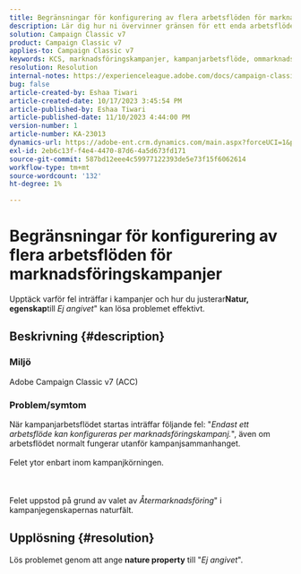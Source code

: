 ```yaml
---
title: Begränsningar för konfigurering av flera arbetsflöden för marknadsföringskampanjer
description: Lär dig hur ni övervinner gränsen för ett enda arbetsflöde i marknadsföringskampanjer.
solution: Campaign Classic v7
product: Campaign Classic v7
applies-to: Campaign Classic v7
keywords: KCS, marknadsföringskampanjer, kampanjarbetsflöde, ommarknadsföring, naturfält, ACC, Adobe Campaign Classic, felsökning
resolution: Resolution
internal-notes: https://experienceleague.adobe.com/docs/campaign-classic/using/orchestrating-campaigns/orchestrate-campaigns/marketing-campaign-templates.html?lang=en#general-configuration
bug: false
article-created-by: Eshaa Tiwari
article-created-date: 10/17/2023 3:45:54 PM
article-published-by: Eshaa Tiwari
article-published-date: 11/10/2023 4:44:00 PM
version-number: 1
article-number: KA-23013
dynamics-url: https://adobe-ent.crm.dynamics.com/main.aspx?forceUCI=1&pagetype=entityrecord&etn=knowledgearticle&id=b4942d3f-046d-ee11-8df0-6045bd006a22
exl-id: 2eb6c13f-f4e4-4470-87d6-4a5d673fd171
source-git-commit: 587bd12eee4c59977122393de5e73f15f6062614
workflow-type: tm+mt
source-wordcount: '132'
ht-degree: 1%

---
```


# Begränsningar för konfigurering av flera arbetsflöden för marknadsföringskampanjer


Upptäck varför fel inträffar i kampanjer och hur du justerar<b>Natur, egenskap</b>till *Ej angivet*&quot; kan lösa problemet effektivt.

## Beskrivning {#description}


### Miljö

Adobe Campaign Classic v7 (ACC)

### Problem/symtom

När kampanjarbetsflödet startas inträffar följande fel: &quot;*Endast ett arbetsflöde kan konfigureras per marknadsföringskampanj.*&quot;, även om arbetsflödet normalt fungerar utanför kampanjsammanhanget.
<br><br>Felet ytor enbart inom kampanjkörningen.<br><br> <br><br>Felet uppstod på grund av valet av *Återmarknadsföring*&quot; i kampanjegenskapernas naturfält.<br>

## Upplösning {#resolution}


Lös problemet genom att ange <b>nature property</b> till &quot;*Ej angivet*&quot;.
